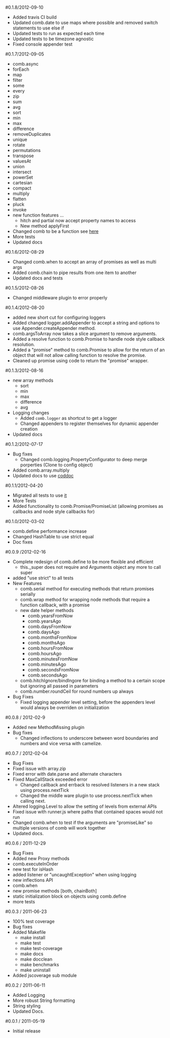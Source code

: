#0.1.8/2012-09-10
* Added travis CI build
* Updated comb.date to use maps where possible and removed switch statements to use else if
* Updated tests to run as expected each time
* Updated tests to be timezone agnostic
* Fixed console appender test

#0.1.7/2012-09-05
* comb.async
 * forEach
 * map
 * filter
 * some
 * every
 * zip
 * sum
 * avg
 * sort
 * min
 * max
 * difference
 * removeDuplicates
 * unique
 * rotate
 * permutations
 * transpose
 * valuesAt
 * union
 * intersect
 * powerSet
 * cartesian
 * compact
 * multiply
 * flatten
 * pluck
 * invoke
* new function features …
  * hitch and partial now accept property names to access
  * New method applyFirst
* Changed comb to be a function see [here](http://c2fo.github.com/comb/introduction.html)
* More tests
* Updated docs


#0.1.6/2012-08-29
* Changed comb.when to accept an array of promises as well as multi args
* Added comb.chain to pipe results from one item to another
* Updated docs and tests


#0.1.5/2012-08-26
* Changed middleware plugin to error properly

#0.1.4/2012-08-20
* added new short cut for configuring loggers
* Added changed logger.addAppender to accept a string and options to use Appender.createAppender method.
* comb.argsToArray now takes a slice argument to remove arguments.
* Added a resolve function to comb.Promise to handle node style callback resolution.
* Added a "promise" method to comb.Promise to allow for the return of an object that will not allow calling function to resolve the promise.
* Cleaned up promise using code to return the "promise" wrapper.

#0.1.3/2012-08-16
* new array methods
  * sort
  * min
  * max
  * difference
  * avg
* Logging changes
  * Added `comb.logger` as shortcut to get a logger
  * Changed appenders to register themselves for dynamic appender creation
* Updated docs   	

#0.1.2/2012-07-17
* Bug fixes
  * Changed comb.logging.PropertyConfigurator to deep merge porperties (Clone to config object)
* Added comb.array.multiply
* Updated docs to use [coddoc](https://github.comb/doug-martin/coddoc)  

#0.1.1/2012-04-20

  * Migrated all tests to use [it](http://github.com/doug-martin/it)
  * More Tests
  * Added functionality to comb.Promise/PromiseList (allowing promises as callbacks and node style callbacks for)

#0.1.0/2012-03-02

  * comb.define performance increase
  * Changed HashTable to use strict equal
  * Doc fixes

#0.0.9 /2012-02-16

  * Complete redesign of comb.define to be more flexible and efficient
     * this._super does not require and Arguments object any more to call super
  * added "use strict" to all tests
  * New Features
     * comb.serial method for executing methods that return promises serially
     * comb.wrap method for wrapping node methods that require a function callback, with a promise
     * new date helper methods
        * comb.yearsFromNow
        * comb.yearsAgo
        * comb.daysFromNow
        * comb.daysAgo
        * comb.monthsFromNow
        * comb.monthsAgo
        * comb.hoursFromNow
        * comb.hoursAgo
        * comb.minutesFromNow
        * comb.minutesAgo
        * comb.secondsFromNow
        * comb.secondsAgo
     * comb.hitchIgnore/bindIngore for binding a method to a certain scope but ignoring all passed in parameters
     * comb.number.roundCeil for round numbers up always
  * Bug Fixes
     * Fixed logging appender level setting, before the appenders level would always be overriden on initialization
     



#0.0.8 / 2012-02-9

  * Added new MethodMissing plugin 
  * Bug fixes
    * Changed inflections to underscore between word boundaries and numbers and vice versa with camelize.

#0.0.7 / 2012-02-04

  * Bug Fixes
  * Fixed issue with array.zip
  * Fixed error with date.parse and alternate characters
  * Fixed MaxCallStack exceeded error
    * Changed callback and errback to resolved listeners in a new stack using process.nextTick
    * Changed the middle ware plugin to use process.nextTick when calling next.
  * Altered  logging.Level to allow the setting of levels from external APIs
  * Fixed issue with runner.js where paths that contained spaces would not run
  * Changed comb.when to test if the arguments are "promiseLike" so multiple versions of comb will work together
  * Updated docs.


#0.0.6 / 2011-12-29

  * Bug Fixes
  * Added new Proxy methods
  * comb.executeInOrder
  * new test for isHash
  * added listener or "uncaughtException" when using logging
  * new inflections API
  * comb.when
  * new promise methods [both, chainBoth]
  * static initialization block on objects using comb.define
  * more tests

#0.0.3 / 2011-06-23

  * 100% test coverage
  * Bug fixes
  * Added Makefile
    * make install
    * make test
    * make test-coverage
    * make docs
    * make docclean
    * make benchmarks
    * make uninstall
  * Added jscoverage sub module

#0.0.2 / 2011-06-11


  * Added Logging
  * More robust String formatting
  * String styling
  * Updated Docs.

#0.0.1 / 2011-05-19


  * Initial release